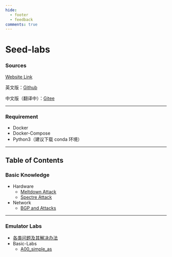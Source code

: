 ```yaml
---
hide:
  - footer
  - feedback
comments: true
---
```

# Seed-labs

### Sources

[Website Link](https://seedsecuritylabs.org)

英文版：[Github](https://github.com/seed-labs/seed-labs)

中文版（翻译中）：[Gitee](https://gitee.com/seedlab/seedlabs-chinese)
***
### Requirement

- Docker
- Docker-Compose
- Python3（建议下载 conda 环境）
***
## Table of Contents

### Basic Knowledge
- Hardware
	- [Meltdown Attack](Knowledge/Hardware/Meltdown%20Attack/)
	- [Spectre Attack](Knowledge/Hardware/Spectre%20Attack/)
- Network
	- [BGP and Attacks](Knowledge/Network/BGP%20Basic/)
***
### Emulator Labs

- [各类问题及其解决办法](Questions/)
- Basic-Labs
	- [A00_simple_as](Basic-Labs/A00_simple_as/)
